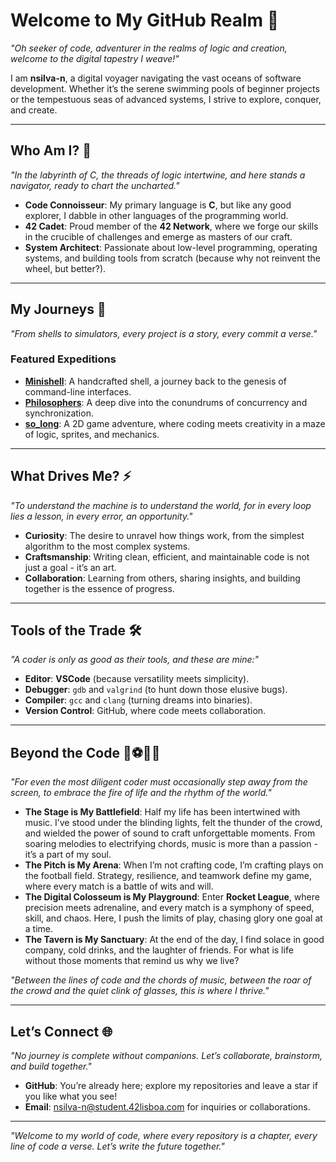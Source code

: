 # Welcome to My GitHub Realm 🌌

*"Oh seeker of code, adventurer in the realms of logic and creation, welcome to the digital tapestry I weave!"*

I am **nsilva-n**, a digital voyager navigating the vast oceans of software development. Whether it’s the serene swimming pools of beginner projects or the tempestuous seas of advanced systems, I strive to explore, conquer, and create.

---

## Who Am I? 🧭

*"In the labyrinth of C, the threads of logic intertwine, and here stands a navigator, ready to chart the uncharted."*

- **Code Connoisseur**: My primary language is **C**, but like any good explorer, I dabble in other languages of the programming world.
- **42 Cadet**: Proud member of the **42 Network**, where we forge our skills in the crucible of challenges and emerge as masters of our craft.
- **System Architect**: Passionate about low-level programming, operating systems, and building tools from scratch (because why not reinvent the wheel, but better?).

---

## My Journeys 🚀

*"From shells to simulators, every project is a story, every commit a verse."*

### Featured Expeditions
- **[Minishell](https://github.com/nsilva-n/42CC-3-minishell)**: A handcrafted shell, a journey back to the genesis of command-line interfaces.
- **[Philosophers](https://github.com/nsilva-n/42CC-3-philosophers)**: A deep dive into the conundrums of concurrency and synchronization.
- **[so_long](https://github.com/nsilva-n/42-so_long)**: A 2D game adventure, where coding meets creativity in a maze of logic, sprites, and mechanics.

---

## What Drives Me? ⚡

*"To understand the machine is to understand the world, for in every loop lies a lesson, in every error, an opportunity."*

- **Curiosity**: The desire to unravel how things work, from the simplest algorithm to the most complex systems.
- **Craftsmanship**: Writing clean, efficient, and maintainable code is not just a goal - it’s an art.
- **Collaboration**: Learning from others, sharing insights, and building together is the essence of progress.

---

## Tools of the Trade 🛠️

*"A coder is only as good as their tools, and these are mine:"*

- **Editor**: **VSCode** (because versatility meets simplicity).
- **Debugger**: `gdb` and `valgrind` (to hunt down those elusive bugs).
- **Compiler**: `gcc` and `clang` (turning dreams into binaries).
- **Version Control**: GitHub, where code meets collaboration.

---

## Beyond the Code 🎸⚽🔥🍻

*"For even the most diligent coder must occasionally step away from the screen, to embrace the fire of life and the rhythm of the world."*

- **The Stage is My Battlefield**: Half my life has been intertwined with music. I’ve stood under the blinding lights, felt the thunder of the crowd, and wielded the power of sound to craft unforgettable moments. From soaring melodies to electrifying chords, music is more than a passion - it’s a part of my soul.
- **The Pitch is My Arena**: When I’m not crafting code, I’m crafting plays on the football field. Strategy, resilience, and teamwork define my game, where every match is a battle of wits and will.
- **The Digital Colosseum is My Playground**: Enter **Rocket League**, where precision meets adrenaline, and every match is a symphony of speed, skill, and chaos. Here, I push the limits of play, chasing glory one goal at a time.
- **The Tavern is My Sanctuary**: At the end of the day, I find solace in good company, cold drinks, and the laughter of friends. For what is life without those moments that remind us why we live?

*"Between the lines of code and the chords of music, between the roar of the crowd and the quiet clink of glasses, this is where I thrive."* 

---

## Let’s Connect 🌐

*"No journey is complete without companions. Let’s collaborate, brainstorm, and build together."*

- **GitHub**: You’re already here; explore my repositories and leave a star if you like what you see!
- **Email**: [nsilva-n@student.42lisboa.com](mailto:nsilva-n@student.42lisboa.com) for inquiries or collaborations.

---  

*"Welcome to my world of code, where every repository is a chapter, every line of code a verse. Let’s write the future together."*
